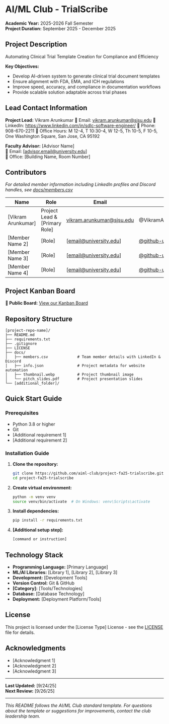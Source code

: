 # AI/ML Club - TrialScribe

**Academic Year:** 2025-2026 Fall Semester  
**Project Duration:** September 2025 - December 2025

## Project Description

Automating Clinical Trial Template Creation for Compliance and Efficiency

**Key Objectives:**
- Develop AI-driven system to generate clinical trial document templates
- Ensure alignment with FDA, EMA, and ICH regulations
- Improve speed, accuracy, and compliance in documentation workflows
- Provide scalable solution adaptable across trial phases

## Lead Contact Information

**Project Lead:** Vikram Arunkumar 
📧 Email: vikram.arunkumar@sjsu.edu 
💼 LinkedIn: https://www.linkedin.com/in/sdlc-software-engineer/
📱 Phone: 908-670-2211
🏢 Office Hours: M 12-4, T 10:30-4, W 12-5, Th 10-5, F 10-5, One Washington Square, San Jose, CA 95192

**Faculty Advisor:** [Advisor Name]  
📧 Email: [advisor.email@university.edu]  
🏢 Office: [Building Name, Room Number]

## Contributors

*For detailed member information including LinkedIn profiles and Discord handles, see [docs/members.csv](docs/members.csv)*

| Name | Role | Email | GitHub |
|------|------|-------|--------|
| [Vikram Arunkumar] | Project Lead & [Primary Role] | vikram.arunkumar@sjsu.edu | @VikramArunkumar(https://github.com/VikramArunkumar) |
| [Member Name 2] | [Role] | [email@university.edu] | [@github-username](https://github.com/username) |
| [Member Name 3] | [Role] | [email@university.edu] | [@github-username](https://github.com/username) |
| [Member Name 4] | [Role] | [email@university.edu] | [@github-username](https://github.com/username) |

## Project Kanban Board

**🔗 Public Board:** [View our Kanban Board](https://github.com/aiml-club/project-fa25-trialscribe/projects/1)

## Repository Structure

```
[project-repo-name]/
├── README.md
├── requirements.txt
├── .gitignore
├── LICENSE
├── docs/
│   ├── members.csv             # Team member details with LinkedIn & Discord
│   ├── info.json               # Project metadata for website automation
│   ├── thumbnail.webp          # Project thumbnail image
│   └── pitch_slides.pdf        # Project presentation slides
└── [additional_folder]/
```

## Quick Start Guide

### Prerequisites
- Python 3.8 or higher
- Git
- [Additional requirement 1]
- [Additional requirement 2]

### Installation Guide

1. **Clone the repository:**
   ```bash
   git clone https://github.com/aiml-club/project-fa25-trialscribe.git
   cd project-fa25-trialscribe
   ```

2. **Create virtual environment:**
   ```bash
   python -m venv venv
   source venv/bin/activate  # On Windows: venv\Scripts\activate
   ```

3. **Install dependencies:**
   ```bash
   pip install -r requirements.txt
   ```

4. **[Additional setup step]:**
   ```bash
   [command or instruction]
   ```

## Technology Stack

- **Programming Language:** [Primary Language]
- **ML/AI Libraries:** [Library 1], [Library 2], [Library 3]
- **Development:** [Development Tools]
- **Version Control:** Git & GitHub
- **[Category]:** [Tools/Technologies]
- **Database:** [Database Technology]
- **Deployment:** [Deployment Platform/Tools]

## License

This project is licensed under the [License Type] License - see the [LICENSE](LICENSE) file for details.

## Acknowledgments

- [Acknowledgment 1]
- [Acknowledgment 2]
- [Acknowledgment 3]

---

**Last Updated:** [9/24/25]  
**Next Review:** [9/26/25]

---

*This README follows the AI/ML Club standard template. For questions about the template or suggestions for improvements, contact the club leadership team.*
